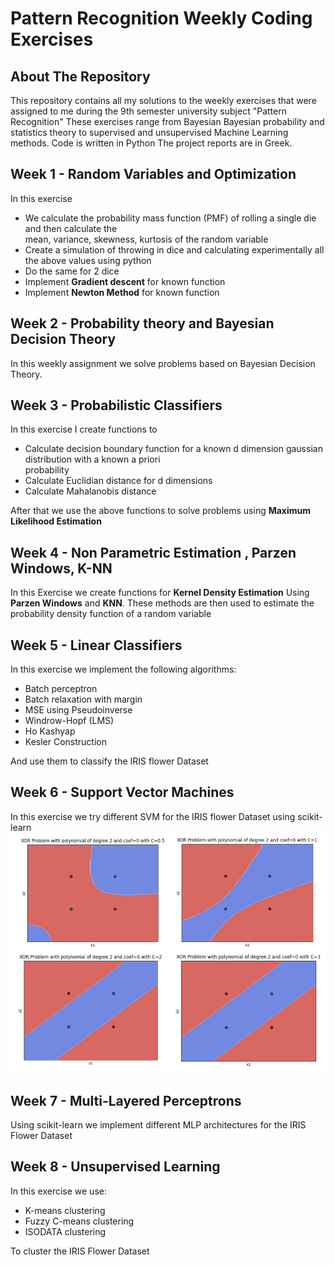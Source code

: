 # Pattern Recognition Weekly Coding Exercises  
## About The Repository

This repository contains all my solutions to the weekly exercises that were assigned to me during the 9th semester university subject "Pattern Recognition"
These exercises range from Bayesian Bayesian probability and statistics theory to supervised and unsupervised Machine Learning methods.
Code is written in Python 
The project reports are in Greek.

## Week 1 - Random Variables and Optimization
In this exercise 
- We calculate the probability mass function (PMF) of rolling a single die and then calculate the  
mean, variance, skewness, kurtosis of the  random variable
- Create a simulation of throwing in dice and calculating experimentally all the above values using python
- Do the same for 2 dice
- Implement **Gradient descent**  for known function 
- Implement **Newton Method** for  known function

## Week 2 - Probability theory and Bayesian Decision Theory
In this weekly assignment  we solve problems based on Bayesian Decision Theory. 
## Week 3 - Probabilistic Classifiers
In this exercise I create functions to
- Calculate decision boundary function for a known d dimension gaussian distribution with a known a priori   
probability 
- Calculate Euclidian distance for d dimensions
- Calculate Mahalanobis distance  
 
After that we use the above functions to solve problems using **Maximum Likelihood Estimation**

## Week 4 - Non Parametric Estimation , Parzen Windows, K-NN
In this Exercise we create functions for **Kernel Density Estimation** Using **Parzen Windows** and **KNN**. These methods are then used to estimate the probability density function of a random variable

## Week 5 - Linear Classifiers
In this exercise we implement the following algorithms:
- Batch perceptron
- Batch relaxation with margin
- MSE using Pseudoinverse
- Windrow-Hopf (LMS)
- Ho Kashyap
- Kesler Construction

And use them to classify the IRIS flower Dataset
## Week 6 - Support Vector Machines
In this exercise we try different SVM for the IRIS flower Dataset using scikit-learn
![Test](https://github.com/SteliosMouslech/Pattern-Recognition-Weekly-Coding-Exercises/blob/main/Week%206/for_readme.PNG)

## Week 7 - Multi-Layered Perceptrons
Using  scikit-learn we implement different MLP architectures for the IRIS Flower Dataset

## Week 8 - Unsupervised Learning
In this exercise we use:
- K-means clustering
- Fuzzy C-means clustering
- ISODATA clustering  

To cluster the IRIS Flower Dataset






